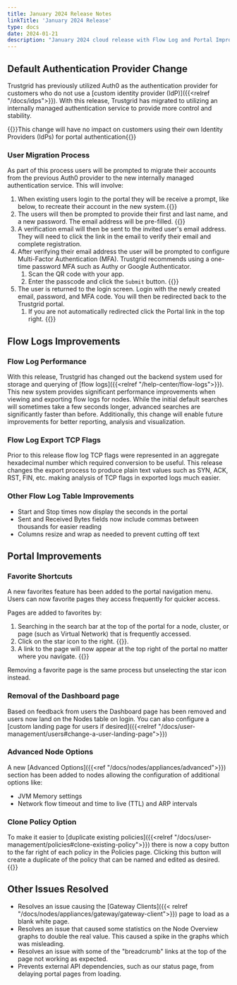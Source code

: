 ```yaml
---
title: January 2024 Release Notes
linkTitle: 'January 2024 Release'
type: docs
date: 2024-01-21
description: "January 2024 cloud release with Flow Log and Portal Improvements"
---
```


## Default Authentication Provider Change
Trustgrid has previously utilized Auth0 as the authentication provider for customers who do not use a [custom identity provider (IdP)]({{<relref "/docs/idps">}}). With this release, Trustgrid has migrated to utilizing an internally managed authentication service to provide more control and stability.

{{<alert color="info">}}This change will have no impact on customers using their own Identity Providers (IdPs) for portal authentication{{</alert>}}

### User Migration Process
As part of this process users will be prompted to migrate their accounts from the previous Auth0 provider to the new internally managed authentication service. This will involve:
1. When existing users login to the portal they will be receive a prompt, like below, to recreate their account in the new system.{{<tgimg src= "migrate-account.png" width="50%" caption="Account migration prompt">}}
1. The users will then be prompted to provide their first and last name, and a new password.  The email address will be pre-filled. {{<tgimg src="migrate-user1.png" width="50%" caption="Prompt for password and additional details">}}
1. A verification email will then be sent to the invited user's email address. They will need to click the link in the email to verify their email and complete registration.
1. After verifying their email address the user will be prompted to configure Multi-Factor Authentication (MFA). Trustgrid recommends using a one-time password MFA such as Authy or Google Authenticator.
   1. Scan the QR code with your app. 
   1. Enter the passcode and click the `Submit` button. {{<tgimg src="/docs/user-management/users/sign-up-4.png" width="50%" >}}
1. The user is returned to the login screen. Login with the newly created email, password, and MFA code.  You will then be redirected back to the Trustgrid portal. 
   1. If you are not automatically redirected click the Portal link in the top right. {{<tgimg src="auth-portal-link.png" width="50%">}}

## Flow Logs Improvements

### Flow Log Performance
With this release, Trustgrid has changed out the backend system used for storage and querying of [flow logs]({{<relref "/help-center/flow-logs">}}). This new system provides significant performance improvements when viewing and exporting flow logs for nodes. While the initial default searches will sometimes take a few seconds longer, advanced searches are significantly faster than before.  Additionally, this change will enable future improvements for better reporting, analysis and visualization. 

### Flow Log Export TCP Flags
Prior to this release flow log TCP flags were represented in an aggregate hexadecimal number which required conversion to be useful. This release changes the export process to produce plain text values such as SYN, ACK, RST, FIN, etc. making analysis of TCP flags in exported logs much easier.

### Other Flow Log Table Improvements
- Start and Stop times now display the seconds in the portal
- Sent and Received Bytes fields now include commas between thousands for easier reading
- Columns resize and wrap as needed to prevent cutting off text

## Portal Improvements

### Favorite Shortcuts
A new favorites feature has been added to the portal navigation menu. Users can now favorite pages they access frequently for quicker access. 

Pages are added to favorites by:
1. Searching in the search bar at the top of the portal for a node, cluster, or page (such as Virtual Network) that is frequently accessed. 
1. Click on the star icon to the right. {{<tgimg src="favorite-star.png" width="60%" caption="Example of adding a favorite" alt="Search for 'Virtual Networks' with the star item selected on the right.">}}.
1. A link to the page will now appear at the top right of the portal no matter where you navigate. {{<tgimg src="favorite-example.png" width="35%" caption="Example of favorite link in menu" alt="Example of a favorite link for 'Virtual Networks' appearing at the top right of the portal.">}}

Removing a favorite page is the same process but unselecting the star icon instead.

### Removal of the Dashboard page
Based on feedback from users the Dashboard page has been removed and users now land on the Nodes table on login. You can also configure a [custom landing page for users if desired]({{<relref "/docs/user-management/users#change-a-user-landing-page">}})

### Advanced Node Options
A new [Advanced Options]({{<ref "/docs/nodes/appliances/advanced">}}) section has been added to nodes allowing the configuration of additional options like:
- JVM Memory settings
- Network flow timeout and time to live (TTL) and ARP intervals

### Clone Policy Option
To make it easier to [duplicate existing policies]({{<relref "/docs/user-management/policies#clone-existing-policy">}}) there is now a copy button to the far right of each policy in the Policies page. Clicking this button will create a duplicate of the policy that can be named and edited as desired. 
{{<tgimg src="clone-policy.png" width="80%">}}

## Other Issues Resolved
- Resolves an issue causing the [Gateway Clients]({{< relref "/docs/nodes/appliances/gateway/gateway-client">}}) page to load as a blank white page.
- Resolves an issue that caused some statistics on the Node Overview graphs to double the real value. This caused a spike in the graphs which was misleading.
- Resolves an issue with some of the "breadcrumb" links at the top of the page not working as expected. 
- Prevents external API dependencies, such as our status page, from delaying portal pages from loading.

